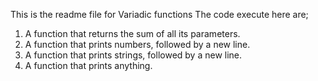 This is the readme file for Variadic functions
The code execute here are;
1. A function that returns the sum of all its parameters.
2. A function that prints numbers, followed by a new line.
3. A function that prints strings, followed by a new line.
4. A function that prints anything.

